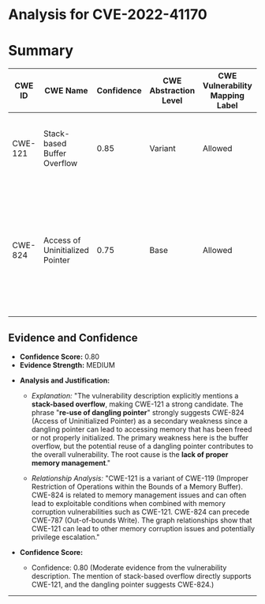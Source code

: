# Analysis for CVE-2022-41170

# Summary
| CWE ID | CWE Name | Confidence | CWE Abstraction Level | CWE Vulnerability Mapping Label | CWE-Vulnerability Mapping Notes |
|---|---|---|---|---|---|
| CWE-121 | Stack-based Buffer Overflow | 0.85 | Variant | Allowed | Primary CWE. The vulnerability involves a stack-based buffer overflow. |
| CWE-824 | Access of Uninitialized Pointer | 0.75 | Base | Allowed | Secondary CWE. The vulnerability description mentions a "re-use of dangling pointer" which aligns with accessing an uninitialized pointer. |

## Evidence and Confidence

*   **Confidence Score:** 0.80
*   **Evidence Strength:** MEDIUM

- **Analysis and Justification:**
  - *Explanation:* "The vulnerability description explicitly mentions a **stack-based overflow**, making CWE-121 a strong candidate. The phrase "**re-use of dangling pointer**" strongly suggests CWE-824 (Access of Uninitialized Pointer) as a secondary weakness since a dangling pointer can lead to accessing memory that has been freed or not properly initialized. The primary weakness here is the buffer overflow, but the potential reuse of a dangling pointer contributes to the overall vulnerability. The root cause is the **lack of proper memory management**."

  - *Relationship Analysis:* "CWE-121 is a variant of CWE-119 (Improper Restriction of Operations within the Bounds of a Memory Buffer). CWE-824 is related to memory management issues and can often lead to exploitable conditions when combined with memory corruption vulnerabilities such as CWE-121. CWE-824 can precede CWE-787 (Out-of-bounds Write). The graph relationships show that CWE-121 can lead to other memory corruption issues and potentially privilege escalation."

- **Confidence Score:**
  - Confidence: 0.80 (Moderate evidence from the vulnerability description. The mention of stack-based overflow directly supports CWE-121, and the dangling pointer suggests CWE-824.)

---